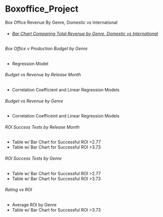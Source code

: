 # Boxoffice_Project

Box Office Revenue By Genre, Domestic vs International
<ul>
  <li><h6><a href="https://github.com/cspence001/Boxoffice_Project/blob/main/Project%20Files/Box%20Office%20Revenues%20By%20Genre.ipynb">Bar Chart Comparing Total Revenue by Genre, Domestic vs International</a></h6></li>
 </ul>

<h6> Box Office v Production Budget by Genre</h6>
<ul>
  <li>Regression Model</li>
</ul>

<h6>Budget vs Revenue by Release Month</h6>
<ul>
  <li>Correlation Coefficient and Linear Regression Models</li>
</ul>

<h6>Budget vs Revenue by Genre</h6>
<ul>
  <li>Correlation Coefficeint and Linear Regression Models</li>
</ul>

<h6>ROI Success Tests by Release Month</h6>
<ul>
  <li>Table w/ Bar Chart for Successful ROI >2.77</li>
  <li>Table w/ Bar Chart for Successful ROI >3.73</li>
</ul>

<h6>ROI Success Tests by Genre</h6>
<ul>
  <li>Table w/ Bar Chart for Successful ROI >2.77</li>
  <li>Table w/ Bar Chart for Successful ROI >3.73</li>
</ul>

<h6>Rating vs ROI</h6>
<ul>
  <li>Average ROI by Genre</li>
  <li>Table w/ Bar Chart for Successful ROI >3.73</li>
</ul>

